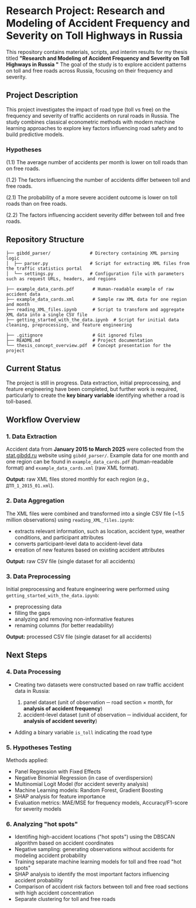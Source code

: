 # Research Project: Research and Modeling of Accident Frequency and Severity on Toll Highways in Russia

This repository contains materials, scripts, and interim results for my thesis titled **"Research and Modeling of Accident Frequency and Severity on Toll Highways in Russia
"** The goal of the study is to explore accident patterns on toll and free roads across Russia, focusing on their frequency and severity.

## Project Description
This project investigates the impact of road type (toll vs free) on the frequency and severity of traffic accidents on rural roads in Russia. The study combines classical econometric methods with modern machine learning approaches to explore key factors influencing road safety and to build predictive models.

### Hypotheses

(1.1) The average number of accidents per month is lower on toll roads than on free roads.

(1.2) The factors influencing the number of accidents differ between toll and free roads.

(2.1) The probability of a more severe accident outcome is lower on toll roads than on free roads.

(2.2) The factors influencing accident severity differ between toll and free roads.


## Repository Structure

```text
├── gibdd_parser/               # Directory containing XML parsing logic
│  ├── parser.py                # Script for extracting XML files from the traffic statistics portal
│  └── settings.py              # Configuration file with parameters such as request URLs, headers, and regions

├── example_data_cards.pdf       # Human-readable example of raw accident data
├── example_data_cards.xml       # Sample raw XML data for one region and month
├── reading_XML_files.ipynb      # Script to transform and aggregate XML data into a single CSV file
├── getting_started_with_the_data.ipynb  # Script for initial data cleaning, preprocessing, and feature engineering

├── .gitignore                   # Git ignored files
├── README.md                    # Project documentation
└── thesis_concept_overview.pdf  # Concept presentation for the project
```

## Current Status
The project is still in progress. Data extraction, initial preprocessing, and feature engineering have been completed, but further work is required, particularly to create the **key binary variable** identifying whether a road is toll-based.


## Workflow Overview  
### 1. **Data Extraction**  
Accident data from **January 2015 to March 2025** were collected from the [stat.gibdd.ru](http://stat.gibdd.ru) website using `gibdd_parser/`. Example data for one month and one region can be found in `example_data_cards.pdf` (human-readable format) and `example_data_cards.xml` (raw XML format).  

**Output:** raw XML files stored monthly for each region (e.g., `ДТП_1_2015_01.xml`).  


### 2. **Data Aggregation**  
The XML files were combined and transformed into a single CSV file (~1.5 million observations) using `reading_XML_files.ipynb`:
  - extracts relevant information, such as location, accident type, weather conditions, and participant attributes  
  - converts participant-level data to accident-level data  
  - ereation of new features based on existing accident attributes

**Output:** raw CSV file (single dataset for all accidents)


### 3. **Data Preprocessing**  
Initial preprocessing and feature engineering were performed using `getting_started_with_the_data.ipynb`:  
  - preprocessing data  
  - filling the gaps
  - analyzing and removing non-informative features
  - renaming columns (for better readability)

**Output:** processed CSV file (single dataset for all accidents)


## Next Steps  


### 4. **Data Processing**
- Creating two datasets were constructed based on raw traffic accident data in Russia:
  1. panel dataset (unit of observation ─ road section × month, for **analysis of accident frequency**)
  2. accident-level dataset (unit of observation ─ individual accident, for **analysis of accident severity**)

- Adding a binary variable `is_toll` indicating the road type


### 5. Hypotheses Testing
Methods applied:
- Panel Regression with Fixed Effects
- Negative Binomial Regression (in case of overdispersion)
- Multinomial Logit Model (for accident severity analysis)
- Machine Learning models: Random Forest, Gradient Boosting
- SHAP analysis for feature importance
- Evaluation metrics: MAE/MSE for frequency models, Accuracy/F1-score for severity models


### 6. Analyzing "hot spots"
- Identifing high-accident locations ("hot spots") using the DBSCAN algorithm based on accident coordinates
- Negative sampling: generating observations without accidents for modeling accident probability
- Training separate machine learning models for toll and free road "hot spots"
- SHAP analysis to identify the most important factors influencing accident probability
- Comparison of accident risk factors between toll and free road sections with high accident concentration
- Separate clustering for toll and free roads